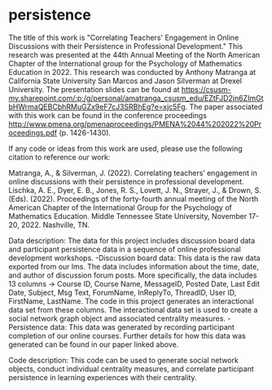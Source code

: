 # persistence
The title of this work is "Correlating Teachers' Engagement in Online Discussions with their Persistence in Professional Development." This research was presented at the 44th Annual Meeting of the North American Chapter of the International group for the Psychology of Mathematics Education in 2022. This research was conducted by Anthony Matranga at California State University San Marcos and Jason Silverman at Drexel University. The presentation slides can be found at https://csusm-my.sharepoint.com/:p:/g/personal/amatranga_csusm_edu/EZtFJD2jn6ZImGtbHWrmaQEBCbhRMuGZx9eF7cJ3SRBhEg?e=xjc5Fg. The paper associated with this work can be found in the conference proceedings http://www.pmena.org/pmenaproceedings/PMENA%2044%202022%20Proceedings.pdf (p. 1426-1430). 

If any code or ideas from this work are used, please use the following citation to reference our work:

Matranga, A., & Silverman, J. (2022). Correlating teachers’ engagement in online discussions with their persistence in professional development. Lischka, A. E., Dyer, E. B., Jones, R. S., Lovett, J. N., Strayer, J., & Drown, S. (Eds). (2022). Proceedings of the forty-fourth annual meeting of the North American Chapter of the International Group for the Psychology of Mathematics Education. Middle Tennessee State University, November 17-20, 2022. Nashville, TN.

Data description: The data for this project includes discussion board data and participant persistence data in a sequence of online professional development workshops. 
-Discussion board data: This data is the raw data exported from our lms. The data includes information about the time, date, and author of discussion forum posts. More specifically, the data includes 13 columns -> Course ID, Course Name, MessageID, Posted Date, Last Edit Date, Subject, Msg Text, ForumName, InReplyTo, ThreadID, User ID, FirstName, LastName. The code in this project generates an interactional data set from these columns. The interactional data set is used to create a social network graph object and associated centrality measures. 
-Persistence data: This data was generated by recording participant completion of our online courses. Further details for how this data was generated can be found in our paper linked above. 

Code description: This code can be used to generate social network objects, conduct individual centrality measures, and correlate participant persistence in learning experiences with their centrality. 